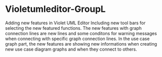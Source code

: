 # Violetumleditor-GroupL
Adding new features in Violet UML Editor
Including new tool bars for selecting the new featured functions.
The new features with graph connection lines are new lines and some conditons for warning messages when connecting with specific graph connection lines.
In the use case graph part, the new features are showing new informations when creating new use case diagram graphs and when they connect to others.
